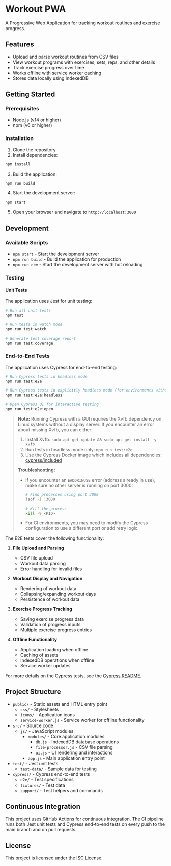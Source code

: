 # Workout PWA

A Progressive Web Application for tracking workout routines and exercise progress.

## Features

- Upload and parse workout routines from CSV files
- View workout programs with exercises, sets, reps, and other details
- Track exercise progress over time
- Works offline with service worker caching
- Stores data locally using IndexedDB

## Getting Started

### Prerequisites

- Node.js (v14 or higher)
- npm (v6 or higher)

### Installation

1. Clone the repository
2. Install dependencies:

```bash
npm install
```

3. Build the application:

```bash
npm run build
```

4. Start the development server:

```bash
npm start
```

5. Open your browser and navigate to `http://localhost:3000`

## Development

### Available Scripts

- `npm start` - Start the development server
- `npm run build` - Build the application for production
- `npm run dev` - Start the development server with hot reloading

### Testing

#### Unit Tests

The application uses Jest for unit testing:

```bash
# Run all unit tests
npm test

# Run tests in watch mode
npm run test:watch

# Generate test coverage report
npm run test:coverage
```

### End-to-End Tests

The application uses Cypress for end-to-end testing:

```bash
# Run Cypress tests in headless mode
npm run test:e2e

# Run Cypress tests in explicitly headless mode (for environments without Xvfb)
npm run test:e2e:headless

# Open Cypress UI for interactive testing
npm run test:e2e:open
```

> **Note:** Running Cypress with a GUI requires the Xvfb dependency on Linux systems without a display server. If you encounter an error about missing Xvfb, you can either:
> 1. Install Xvfb: `sudo apt-get update && sudo apt-get install -y xvfb`
> 2. Run tests in headless mode only: `npm run test:e2e`
> 3. Use the Cypress Docker image which includes all dependencies: [cypress/included](https://hub.docker.com/r/cypress/included)
>
> **Troubleshooting:**
> - If you encounter an `EADDRINUSE` error (address already in use), make sure no other server is running on port 3000:
>   ```bash
>   # Find processes using port 3000
>   lsof -i :3000
>
>   # Kill the process
>   kill -9 <PID>
>   ```
> - For CI environments, you may need to modify the Cypress configuration to use a different port or add retry logic.

The E2E tests cover the following functionality:

1. **File Upload and Parsing**
   - CSV file upload
   - Workout data parsing
   - Error handling for invalid files

2. **Workout Display and Navigation**
   - Rendering of workout data
   - Collapsing/expanding workout days
   - Persistence of workout data

3. **Exercise Progress Tracking**
   - Saving exercise progress data
   - Validation of progress inputs
   - Multiple exercise progress entries

4. **Offline Functionality**
   - Application loading when offline
   - Caching of assets
   - IndexedDB operations when offline
   - Service worker updates

For more details on the Cypress tests, see the [Cypress README](./cypress/README.md).

## Project Structure

- `public/` - Static assets and HTML entry point
  - `css/` - Stylesheets
  - `icons/` - Application icons
  - `service-worker.js` - Service worker for offline functionality
- `src/` - Source code
  - `js/` - JavaScript modules
    - `modules/` - Core application modules
      - `db.js` - IndexedDB database operations
      - `file-processor.js` - CSV file parsing
      - `ui.js` - UI rendering and interactions
    - `app.js` - Main application entry point
- `test/` - Jest unit tests
  - `test-data/` - Sample data for testing
- `cypress/` - Cypress end-to-end tests
  - `e2e/` - Test specifications
  - `fixtures/` - Test data
  - `support/` - Test helpers and commands

## Continuous Integration

This project uses GitHub Actions for continuous integration. The CI pipeline runs both Jest unit tests and Cypress end-to-end tests on every push to the main branch and on pull requests.

## License

This project is licensed under the ISC License.